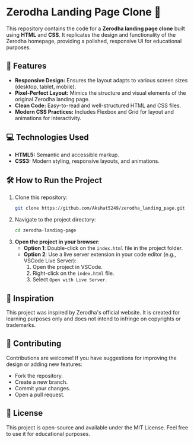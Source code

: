 # Zerodha Landing Page Clone 🌟

This repository contains the code for a **Zerodha landing page clone** built using **HTML** and **CSS**. It replicates the design and functionality of the Zerodha homepage, providing a polished, responsive UI for educational purposes.

## 🚀 Features

- **Responsive Design:** Ensures the layout adapts to various screen sizes (desktop, tablet, mobile).  
- **Pixel-Perfect Layout:** Mimics the structure and visual elements of the original Zerodha landing page.  
- **Clean Code:** Easy-to-read and well-structured HTML and CSS files.  
- **Modern CSS Practices:** Includes Flexbox and Grid for layout and animations for interactivity.  

## 💻 Technologies Used

- **HTML5:** Semantic and accessible markup.  
- **CSS3:** Modern styling, responsive layouts, and animations.

## 🛠 How to Run the Project

1. Clone this repository:
   ```bash
   git clone https://github.com/Akshat5249/zerodha_landing_page.git

2. Navigate to the project directory:
   ```bash
   cd zerodha-landing-page

3. **Open the project in your browser**:
   - **Option 1**: Double-click on the `index.html` file in the project folder.
   - **Option 2**: Use a live server extension in your code editor (e.g., VSCode Live Server):
     1. Open the project in VSCode.
     2. Right-click on the `index.html` file.
     3. Select `Open with Live Server`.

## 🌟 Inspiration
This project was inspired by Zerodha's official website. It is created for learning purposes only and does not intend to infringe on copyrights or trademarks.

## 🤝 Contributing
Contributions are welcome! If you have suggestions for improving the design or adding new features:

- Fork the repository.
- Create a new branch.
- Commit your changes.
- Open a pull request.

## 📝 License
This project is open-source and available under the MIT License. Feel free to use it for educational purposes.
